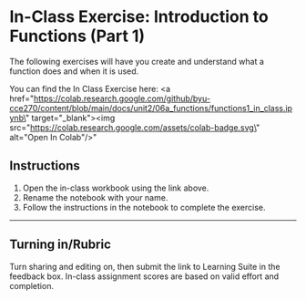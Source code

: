 # In-Class Exercise: Introduction to Functions (Part 1)

The following exercises will have you create and understand what a function does and when it is used.

You can find the In Class Exercise here:
<a href=\"https://colab.research.google.com/github/byu-cce270/content/blob/main/docs/unit2/06a_functions/functions1_in_class.ipynb\" target=\"_blank\"><img src=\"https://colab.research.google.com/assets/colab-badge.svg\" alt=\"Open In Colab\"/></a>"

## Instructions
1. Open the in-class workbook using the link above.
2. Rename the notebook with your name.
3. Follow the instructions in the notebook to complete the exercise.


---

## Turning in/Rubric
Turn sharing and editing on, then submit the link to Learning Suite in the feedback box. In-class assignment scores are based on valid effort and completion.
